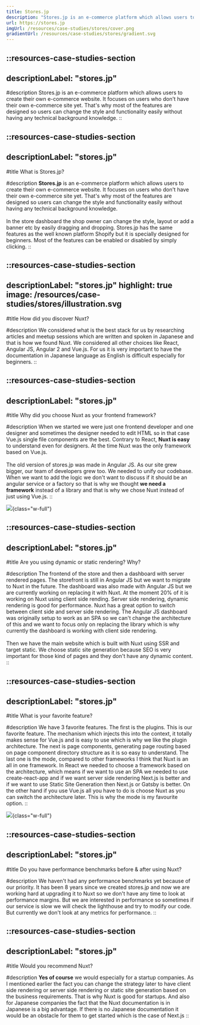 ```yaml
---
title: Stores.jp
description: "Stores.jp is an e-commerce platform which allows users to create their own e-commerce website."
url: https://stores.jp
imgUrl: /resources/case-studies/stores/cover.png
gradientUrl: /resources/case-studies/stores/gradient.svg
---
```


::resources-case-studies-section
---
descriptionLabel: "stores.jp"
---

#description
Stores.jp is an e-commerce platform which allows users to create their own e-commerce website. It focuses on users who don't have their own e-commerce site yet. That's why most of the features are designed so users can change the style and functionality easily without having any technical background knowledge.
::

::resources-case-studies-section
---
descriptionLabel: "stores.jp"
---

#title
What is Stores.jp?

#description
**Stores.jp** is an e-commerce platform which allows users to create their own e-commerce website. It focuses on users who don't have their own e-commerce site yet. That's why most of the features are designed so users can change the style and functionality easily without having any technical background knowledge.
<br>
<br>
In the store dashboard the shop owner can change the style, layout or add a banner etc by easily dragging and dropping. Stores.jp has the same features as the well known platform Shopify but it is specially designed for beginners. Most of the features can be enabled or disabled by simply clicking.
::

::resources-case-studies-section
---
descriptionLabel: "stores.jp"
highlight: true
image: /resources/case-studies/stores/illustration.svg
---

#title
How did you discover Nuxt?

#description
We considered what is the best stack for us by researching articles and meetup sessions which are written and spoken in Japanese and that is how we found Nuxt. We considered all other choices like React, Angular JS, Angular 2 and Vue.js. For us it is very important to have the documentation in Japanese language as English is difficult especially for beginners.
::

::resources-case-studies-section
---
descriptionLabel: "stores.jp"
---

#title
Why did you choose Nuxt as your frontend framework?

#description
When we started we were just one frontend developer and one designer and sometimes the designer needed to edit HTML so in that case Vue.js single file components are the best. Contrary to React, **Nuxt is easy** to understand even for designers. At the time Nuxt was the only framework based on Vue.js.
<br>
<br>
The old version of stores.jp was made in Angular JS. As our site grew bigger, our team of developers grew too. We needed to unify our codebase. When we want to add the logic we don't want to discuss if it should be an angular service or a factory so that is why we thought **we need a framework** instead of a library and that is why we chose Nuxt instead of just using Vue.js.
::

![](/resources/case-studies/stores/section1.png){class="w-full"}

::resources-case-studies-section
---
descriptionLabel: "stores.jp"
---

#title
Are you using dynamic or static rendering? Why?

#description
The frontend of the store and then a dashboard with server rendered pages. The storefront is still in Angular JS but we want to migrate to Nuxt in the future. The dashboard was also made with Angular JS but we are currently working on replacing it with Nuxt. At the moment 20% of it is working on Nuxt using client side rending. Server side rendering, dynamic rendering is good for performance. Nuxt has a great option to switch between client side and server side rendering. The Angular JS dashboard was originally setup to work as an SPA so we can't change the architecture of this and we want to focus only on replacing the library which is why currently the dashboard is working with client side rendering.
<br><br>
Then we have the main website which is built with Nuxt using SSR and target static. We choose static site generation because SEO is very important for those kind of pages and they don't have any dynamic content.
::

::resources-case-studies-section
---
descriptionLabel: "stores.jp"
---

#title
What is your favorite feature?

#description
We have 3 favorite features. The first is the plugins. This is our favorite feature. The mechanism which injects this into the context, it totally makes sense for Vue.js and is easy to use which is why we like the plugin architecture. The next is page components, generating page routing based on page component directory structure as it is so easy to understand. The last one is the mode, compared to other frameworks I think that Nuxt is an all in one framework. In React we needed to choose a framework based on the architecture, which means if we want to use an SPA we needed to use create-react-app and if we want server side rendering Next.js is better and if we want to use Static Site Generation then Next.js or Gatsby is better. On the other hand if you use Vue.js all you have to do is choose Nuxt as you can switch the architecture later. This is why the mode is my favourite option.
::

![](/resources/case-studies/stores/section2.png){class="w-full"}

::resources-case-studies-section
---
descriptionLabel: "stores.jp"
---

#title
Do you have performance benchmarks before & after using Nuxt?

#description
We haven't had any performance benchmarks yet because of our priority. It has been 8 years since we created stores.jp and now we are working hard at upgrading it to Nuxt so we don't have any time to look at performance margins. But we are interested in performance so sometimes if our service is slow we will check the lighthouse and try to modify our code. But currently we don't look at any metrics for performance.
::

::resources-case-studies-section
---
descriptionLabel: "stores.jp"
---

#title
Would you recommend Nuxt?

#description
**Yes of course** we would especially for a startup companies. As I mentioned earlier the fact you can change the strategy later to have client side rendering or server side rendering or static site generation based on the business requirements. That is why Nuxt is good for startups. And also for Japanese companies the fact that the Nuxt documentation is in Japanese is a big advantage. If there is no Japanese documentation it would be an obstacle for them to get started which is the case of Next.js
::
